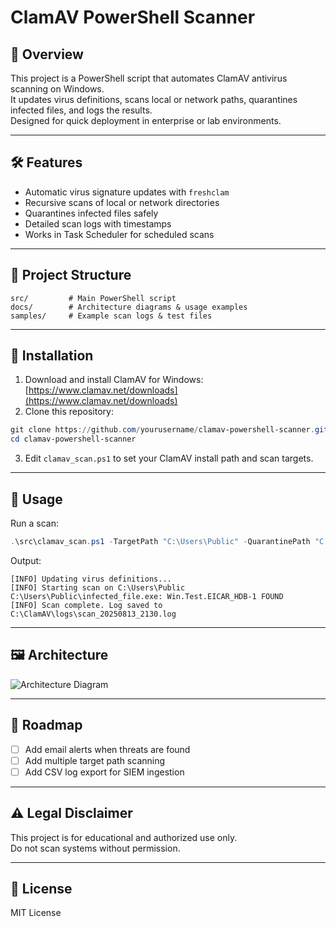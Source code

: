 # ClamAV PowerShell Scanner

## 📌 Overview
This project is a PowerShell script that automates ClamAV antivirus scanning on Windows.  
It updates virus definitions, scans local or network paths, quarantines infected files, and logs the results.  
Designed for quick deployment in enterprise or lab environments.

---

## 🛠 Features
- Automatic virus signature updates with `freshclam`
- Recursive scans of local or network directories
- Quarantines infected files safely
- Detailed scan logs with timestamps
- Works in Task Scheduler for scheduled scans

---

## 📂 Project Structure
```
src/         # Main PowerShell script
docs/        # Architecture diagrams & usage examples
samples/     # Example scan logs & test files
```

---

## 🚀 Installation
1. Download and install ClamAV for Windows: [https://www.clamav.net/downloads](https://www.clamav.net/downloads)
2. Clone this repository:
```powershell
git clone https://github.com/yourusername/clamav-powershell-scanner.git
cd clamav-powershell-scanner
```
3. Edit `clamav_scan.ps1` to set your ClamAV install path and scan targets.

---

## 📖 Usage
Run a scan:
```powershell
.\src\clamav_scan.ps1 -TargetPath "C:\Users\Public" -QuarantinePath "C:\ClamAV\quarantine"
```

Output:
```
[INFO] Updating virus definitions...
[INFO] Starting scan on C:\Users\Public
C:\Users\Public\infected_file.exe: Win.Test.EICAR_HDB-1 FOUND
[INFO] Scan complete. Log saved to C:\ClamAV\logs\scan_20250813_2130.log
```

---

## 🖼 Architecture
![Architecture Diagram](docs/architecture.png)

---

## 📅 Roadmap
- [ ] Add email alerts when threats are found
- [ ] Add multiple target path scanning
- [ ] Add CSV log export for SIEM ingestion

---

## ⚠ Legal Disclaimer
This project is for educational and authorized use only.  
Do not scan systems without permission.

---

## 📜 License
MIT License
